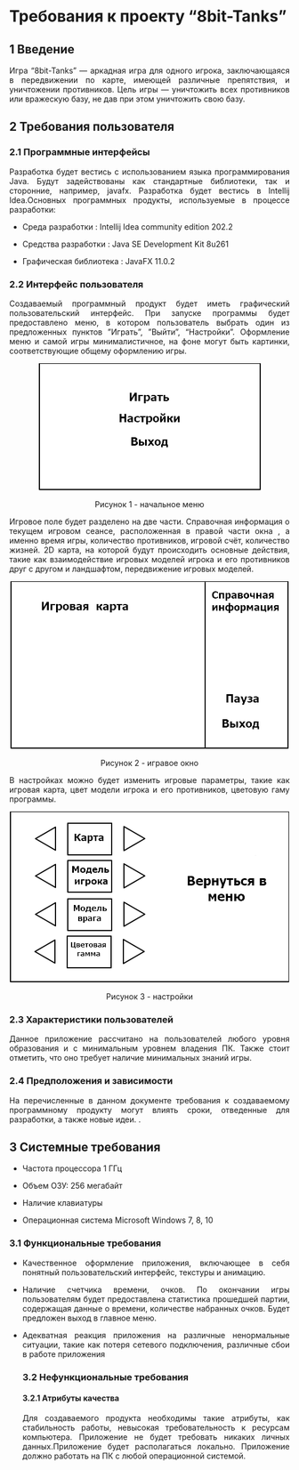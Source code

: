 <h1>Требования к проекту “8bit-Tanks”</h1>
<h2>1 Введение</h2>
<p align = "justify">Игра “8bit-Tanks” — аркадная игра для одного игрока, заключающаяся в передвижении по карте, имеющей различные препятствия,  и уничтожении противников. Цель игры — уничтожить всех противников или вражескую базу, не дав при этом уничтожить свою базу.</p>
<h2>2 Требования пользователя</h2>

<h3>2.1 Программные интерфейсы</h3>
<p align = "justify">Разработка будет вестись с использованием языка программирования Java. Будут задействованы как стандартные библиотеки, так и сторонние, например, javafx. Разработка будет вестись в Intellij Idea.Основных программных продукты, используемые в процессе разработки:</p>

  <ul>
 <li><p align = "justify">Среда разработки : Intellij Idea community edition 202.2</p></li>
 <li><p align = "justify">Средства разработки : Java SE Development Kit 8u261</p></li>
 <li><p align = "justify">Графическая библиотека : JavaFX 11.0.2</p></li>
 </ul>
   
<h3>2.2 Интерфейс пользователя</h3>
<p align = "justify">Создаваемый программный продукт будет иметь графический пользовательский интерфейс. При запуске программы будет предоставлено меню, в котором пользователь выбрать один из предложенных пунктов ”Играть”, ”Выйти”, “Настройки”. Оформление меню и самой игры минималистичное, на фоне могут быть картинки, соответствующие общему оформлению игры.</p>
<p align="center"><img src="menu.png"></p>
<p align="center">Рисунок 1 - начальное меню</p>
<p align = "justify">Игровое поле будет разделено на две части. Справочная информация о текущем игровом сеансе, расположенная в правой части окна , а именно время игры, количество противников, игровой счёт, количество жизней. 2D карта, на которой будут происходить основные действия, такие как взаимодействие игровых моделей игрока и его противников друг с другом и ландшафтом, передвижение игровых моделей.</p>
<p align="center"><img src="game.png"></p>
<p align="center">Рисунок 2 - игравое окно</p>

<p align = "justify">В настройках можно будет изменить игровые параметры, такие как игровая карта, цвет модели игрока и его противников, цветовую гаму программы.</p> 
<p align="center"><img src="settings.png"></p>
<p align="center">Рисунок 3 - настройки</p>
<h3>2.3 Характеристики пользователей</h3>
<p align = "justify">Данное приложение рассчитано на пользователей любого уровня образования и с минимальным уровнем владения ПК. Также стоит отметить, что оно требует наличие минимальных знаний игры.</p>

<h3>2.4 Предположения и зависимости</h3>
<p align = "justify">На перечисленные в данном документе требования к создаваемому программному продукту могут влиять сроки, отведенные для разработки, а также новые идеи. .</p>
<h2>3 Системные требования</h2>
  <ul>
 <li><p align = "justify">Частота процессора 1 ГГц</p></li>
 <li><p align = "justify">Объем ОЗУ: 256 мегабайт</p></li>
 <li><p align = "justify">Наличие клавиатуры</p></li>
 <li><p align = "justify">Операционная система Microsoft Windows 7, 8, 10</p></li>
 </ul>
<h3>3.1 Функциональные требования</h3>
<ul>
 <li><p align = "justify">Качественное оформление приложения, включающее в себя понятный пользовательский интерфейс, текстуры и анимацию.</p></li>
 <li><p align = "justify">Наличие счетчика времени, очков. По окончании игры пользователям будет предоставлена статистика прошедшей партии, содержащая данные о времени, количестве набранных очков. Будет предложен выход в главное меню.</p></li>
 <li><p align = "justify">Адекватная реакция приложения на различные ненормальные ситуации, такие как потеря сетевого подключения, различные сбои в работе приложения</p></li>
 
<h3>3.2 Нефункциональные требования</h3>
<h4>3.2.1 Атрибуты качества</h4>
<p align = "justify">Для создаваемого продукта необходимы такие атрибуты, как стабильность работы, невысокая требовательность к ресурсам компьютера. Приложение не будет требовать никаких личных данных.Приложение будет располагаться локально. Приложение должно работать на ПК с любой операционной системой.</p>
